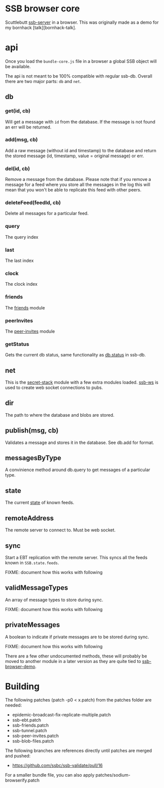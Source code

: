 # SSB browser core

Scuttlebutt [ssb-server] in a browser. This was originally
made as a demo for my bornhack [talk][bornhack-talk].

# api

Once you load the `bundle-core.js` file in a browser a global SSB
object will be available.

The api is not meant to be 100% compatible with regular
ssb-db. Overall there are two major parts: `db` and `net`.

## db

### get(id, cb)

Will get a message with `id` from the database. If the message is not
found an err will be returned.

### add(msg, cb)

Add a raw message (without id and timestamp) to the database and
return the stored message (id, timestamp, value = original message) or
err.

### del(id, cb)

Remove a message from the database. Please note that if you remove a
message for a feed where you store all the messages in the log this
will mean that you won't be able to replicate this feed with other
peers.

### deleteFeed(feedId, cb)

Delete all messages for a particular feed.

### query

The query index

### last

The last index

### clock

The clock index

### friends

The [friends](https://github.com/ssbc/ssb-friends) module

### peerInvites

The [peer-invites](https://github.com/ssbc/ssb-peer-invites) module

### getStatus

Gets the current db status, same functionality as
[db.status](https://github.com/ssbc/ssb-db#dbstatus) in ssb-db.

## net

This is the [secret-stack](https://github.com/ssbc/secret-stack)
module with a few extra modules
loaded. [ssb-ws](https://github.com/ssbc/ssb-ws) is used to create web
socket connections to pubs.

## dir

The path to where the database and blobs are stored.

## publish(msg, cb)

Validates a message and stores it in the database. See db.add for format.

## messagesByType

A convinience method around db.query to get messages of a particular type.

## state

The current [state](https://github.com/ssbc/ssb-validate#state) of
known feeds.

## remoteAddress

The remote server to connect to. Must be web socket.

## sync

Start a EBT replication with the remote server. This syncs all the
feeds known in `SSB.state.feeds`.

FIXME: document how this works with following

## validMessageTypes

An array of message types to store during sync.

FIXME: document how this works with following

## privateMessages

A boolean to indicate if private messages are to be stored during sync.

FIXME: document how this works with following


There are a few other undocumented methods, these will probably be
moved to another module in a later version as they are quite tied to
[ssb-browser-demo](https://github.com/arj03/ssb-browser-demo).

# Building

The following patches (patch -p0 < x.patch) from the patches folder
are needed:
 - epidemic-broadcast-fix-replicate-multiple.patch
 - ssb-ebt.patch
 - ssb-friends.patch
 - ssb-tunnel.patch
 - ssb-peer-invites.patch
 - ssb-blob-files.patch

The following branches are references directly until patches are merged and pushed:
 - https://github.com/ssbc/ssb-validate/pull/16

For a smaller bundle file, you can also apply
patches/sodium-browserify.patch

[ssb-server]: https://github.com/ssbc/ssb-server
